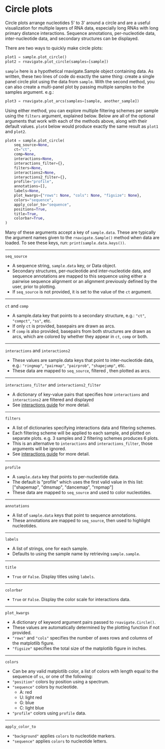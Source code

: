 Circle plots
============

Circle plots arrange nucleotides 5' to 3' around a circle and are a useful
visualization for multiple layers of RNA data, especially long RNAs with long
primary distance interactions. Sequence annotations, per-nucleotide data,
inter-nucleotide data, and secondary structures can be displayed.

There are two ways to quickly make circle plots:

```python
plot1 = sample.plot_circle()
plot2 = rnavigate.plot_circle(samples=[sample])
```

`sample` here is a hypothetical rnavigate.Sample object containing data. As
written, these two lines of code do exactly the same thing: create a
single panel circle plot using the data from `sample`. With the second method,
you can also create a multi-panel plot by passing multiple samples to the
samples argument. e.g.:

```python
plot3 = rnavigate.plot_arcs(samples=[sample, another_sample])
```

Using either method, you can explore multiple filtering schemes per sample
using the `filters` argument, explained below. Below are all of the optional
arguments that work with each of the methods above, along with their default
values. `plot4` below would produce exactly the same result as `plot1` and
`plot2`.

```python
plot4 = sample.plot_circle(
    seq_source=None,
    ct="ct",
    comp=None,
    interactions=None,
    interactions_filter={},
    filters=None,
    interactions2=None,
    interactions2_filter={},
    profile="profile",
    annotations=[],
    labels=None,
    plot_kwargs={"rows": None, "cols": None, "figsize": None},
    colors="sequence",
    apply_color_to="sequence",
    positions=True,
    title=True,
    colorbar=True,
)
```

Many of these arguments accept a key of `sample.data`. These are typically the
argument names given to the `rnavigate.Sample()` method when data are loaded.
To see these keys, run: `print(sample.data.keys())`.

---

`seq_source`

* A sequence string, `sample.data` key, or Data object.
* Secondary structures, per-nucleotide and inter-nucleotide data, and sequence
  annotations are mapped to this sequence using either a pairwise sequence
  alignment or an alignment previously defined by the user, prior to plotting.
* If `seq_source` is not provided, it is set to the value of the `ct` argument.

---

`ct` and `comp`

* A sample.data key that points to a secondary structure, e.g.: `"ct"`,
  `"compct"`, `"ss"`, etc.
* If only `ct` is provided, basepairs are drawn as arcs.
* If `comp` is also provided, basepairs from both structures are drawn as arcs,
  which are colored by whether they appear in `ct`, `comp` or both.

---

`interactions` and `interactions2`

* These values are sample.data keys that point to inter-nucleotide data, e.g.:
  `"ringmap"`, `"pairmap"`, `"pairprob"`, `"shapejump"`, etc.
* These data are mapped to `seq_source`, filtered , then plotted as arcs.

---

`interactions_filter` and `interactions2_filter`

* A dictionary of key-value pairs that specifies how `interactions` and
  `interactions2` are filtered and displayed
* See [interactions guide](../guides/filters.md) for more detail.

---

`filters`

* A list of dictionaries specifying interactions data and filtering schemes.
* Each filtering scheme will be applied to each sample, and plotted on separate
  plots. e.g. 3 samples and 2 filtering schemes produces 6 plots.
* This is an alternative to `interactions` and `interactions_filter`, those
  arguments will be ignored.
* See [interactions guide](../guides/filters.md) for more detail.

---

`profile`

* A `sample.data` key that points to per-nucleotide data.
* The default is "profile" which uses the first valid value in this list:
  ["shapemap", "dmsmap", "dancemap", "rnpmap"]
* These data are mapped to `seq_source` and used to color nucleotides.

---

`annotations`

* A list of `sample.data` keys that point to sequence annotations.
* These annotations are mapped to `seq_source`, then used to highlight
  nucleotides.

---

`labels`

* A list of strings, one for each sample.
* Defaults to using the sample name by retrieving `sample.sample`.

---

`title`

* `True` or `False`. Display titles using `labels`.

---

`colorbar`

* `True` or `False`. Display the color scale for interactions data.

---

`plot_kwargs`

* A dictionary of keyword argument pairs passed to `rnavigate.Circle()`.
* These values are automatically determined by the plotting function if not
  provided.
* `"rows"` and `"cols"` specifies the number of axes rows and columns of the
  matplotlib figure.
* `"figsize"` specifies the total size of the matplotlib figure in inches.

---

`colors`

* Can be any valid matplotlib color, a list of colors with length equal
  to the sequence of `ss`, or one of the following:
* `"position"` colors by position using a spectrum.
* `"sequence"` colors by nucleotide.
    * A: red
    * U: light red
    * G: blue
    * C: light blue
* `"profile"` colors using `profile` data.

---

`apply_color_to`

* `"background"` applies `colors` to nucleotide markers.
* `"sequence"` applies `colors` to nucleotide letters.

